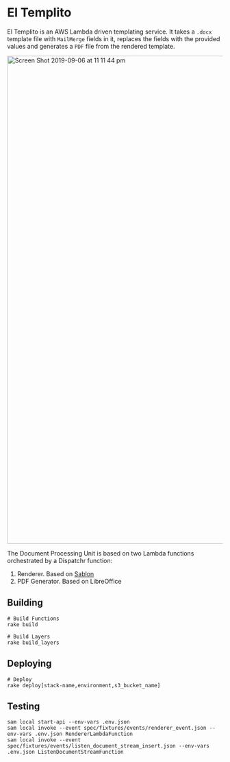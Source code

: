 # El Templito

El Templito is an AWS Lambda driven templating service. It takes a `.docx` template file with `MailMerge` fields in it, replaces the fields with the provided values and generates a `PDF` file from the rendered template.

<img width="1138" alt="Screen Shot 2019-09-06 at 11 11 44 pm" src="https://user-images.githubusercontent.com/2174682/64430504-c14e1780-d0fb-11e9-9529-0acffe5f9160.png">

The Document Processing Unit is based on two Lambda functions orchestrated by a Dispatchr function:

1. Renderer. Based on [Sablon](https://github.com/senny/sablon)
2. PDF Generator. Based on LibreOffice

## Building

```
# Build Functions
rake build

# Build Layers
rake build_layers
```

## Deploying

```
# Deploy
rake deploy[stack-name,environment,s3_bucket_name]
```

## Testing

```
sam local start-api --env-vars .env.json
sam local invoke --event spec/fixtures/events/renderer_event.json --env-vars .env.json RendererLambdaFunction
sam local invoke --event spec/fixtures/events/listen_document_stream_insert.json --env-vars .env.json ListenDocumentStreamFunction
```
